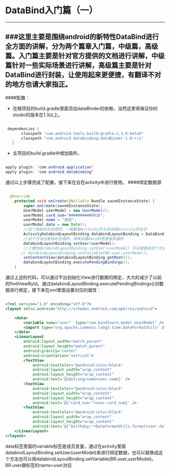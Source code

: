 # DataBind入门篇（一）
----------------------
###这里主要是围绕android的新特性DataBind进行全方面的讲解，分为两个篇章入门篇，中级篇，高级篇。入门篇主要是针对官方提供的文档进行讲解，中级篇针对一些实际场景进行讲解，高级篇主要是针对DataBind进行封装，让使用起来更便捷，有翻译不对的地方也请大家指正。
-----
####配置：

+ 在根项目的build.gradle里面添加dataBinder的依赖，当然这里得保证你的studio的版本在1.3以上。

```java

 dependencies {
       classpath "com.android.tools.build:gradle:1.3.0-beta4"
       classpath "com.android.databinding:dataBinder:1.0-rc1"
   }

```

+ 主项目的build.gradle中增加插件。

```java

apply plugin: 'com.android.application'
apply plugin: 'com.android.databinding'

```

通过以上步骤完成了配置，接下来在会在activity中进行使用。
####绑定数据源
```java

  @Override
    protected void onCreate(@Nullable Bundle savedInstanceState) {
        super.onCreate(savedInstanceState);
        UserModel userModel = new UserModel();
        userModel.card_num="##########0016";
        userModel.name = "测试";
        userModel.date = new Date();
        //这个类是自动生成的，一般都是Activity开头加当前Activity的名字
        ActivityDatabindLayoutBinding databindLayoutBinding = DataBindingUtil.setContentView(this, R.layout.activity_databind_layout);
        //这个方法也是自动生成的，用来设置data标签里面变量的
        databindLayoutBinding.setUser(userModel);
        //上面的databindLayoutBinding.setUser(userModel) 可以替换成这个方法也可以用
       // databindLayoutBinding.setVariable(BR.user,userModel);
        setContentView(databindLayoutBinding.getRoot());
        databindLayoutBinding.executePendingBindings();
    }

```
通过上述的代码，可以通过不出初始化View进行数据的绑定，大大的减少了以前的findViewById。通过databindLayoutBinding.executePendingBindings()对数据进行绑定，接下来在xml里面设置对应的属性：

```xml

<?xml version="1.0" encoding="utf-8"?>
<layout xmlns:android="http://schemas.android.com/apk/res/android">

    <data>
        <variable name="user"  type="com.bindlearn.model.UserModel" />
        <import type="org.apache.commons.lang3.time.DateFormatUtils" />
    </data>
    <LinearLayout
        android:layout_width="match_parent"
        android:layout_height="match_parent"
        android:gravity="center"
        android:orientation="vertical">
        <TextView
            android:textColor="@android:color/black"
            android:layout_width="wrap_content"
            android:layout_height="wrap_content"
            android:text='@{@string/name+user.name}' />
        <TextView
            android:textColor="@android:color/black"
            android:layout_width="wrap_content"
            android:layout_height="wrap_content"
            android:text='@{"card_num:"+user.card_num}' />
        <TextView
            android:textColor="@android:color/black"
            android:layout_width="wrap_content"
            android:layout_height="wrap_content"
            android:text='@{"birthday:"+DateFormatUtils.format(user.date,"yyyy-MM-dd HH:mm:ss")}' />
    </LinearLayout>
</layout>


```

data标签里面的variable标签是成员变量，通过在activity里面databindLayoutBinding.setUser(userModel)来进行绑定数据，也可以替换成这个方法也可以用databindLayoutBinding.setVariable(BR.user,userModel)。BR.user跟标签的name=user对应
